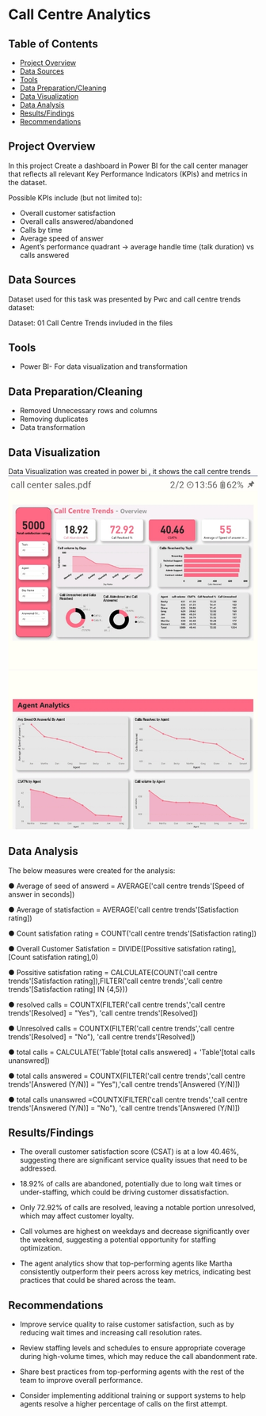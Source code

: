 

# Call Centre Analytics

## Table of Contents
- [Project Overview](#project-overview)
- [Data Sources](#data-sources)
- [Tools](#tools)
- [Data Preparation/Cleaning](#data-preparationcleaning)
- [Data Visualization](#data-visualization)
- [Data Analysis](#data-analysis)
- [Results/Findings](#resultsfindings)
- [Recommendations](#recommendations)


## Project Overview
In this project Create a dashboard in Power BI for the call center manager that reflects all relevant Key Performance Indicators (KPIs) and metrics in the dataset.

Possible KPIs include (but not limited to):

- Overall customer satisfaction
- Overall calls answered/abandoned
- Calls by time
- Average speed of answer
- Agent’s performance quadrant -> average handle time (talk duration) vs calls answered
  
## Data Sources
Dataset used for this task was presented by Pwc and call centre trends dataset:

Dataset: 01 Call Centre Trends invluded in the files

## Tools
- Power BI- For data visualization and transformation 

## Data Preparation/Cleaning
- Removed Unnecessary rows and columns 
- Removing duplicates
- Data transformation

## Data Visualization 
Data Visualization was created in power bi , it shows the call centre trends
![Alt](Screenshot_20241110_135708.jpg)

## Data Analysis
The below measures were created for the analysis:

● Average of seed of answerd = 
AVERAGE('call centre trends'[Speed of answer in seconds])

● Average of statisfaction = AVERAGE('call centre trends'[Satisfaction rating])

● Count satisfation rating = COUNT('call centre trends'[Satisfaction rating])

● Overall Customer Satisfation = DIVIDE([Possitive satisfation rating],[Count satisfation rating],0)

● Possitive satisfation rating = CALCULATE(COUNT('call centre trends'[Satisfaction rating]),FILTER('call centre trends','call centre trends'[Satisfaction rating] IN {4,5}))

● resolved calls = COUNTX(FILTER('call centre trends','call centre trends'[Resolved] = "Yes"), 'call centre trends'[Resolved])

● Unresolved calls = COUNTX(FILTER('call centre trends','call centre trends'[Resolved] = "No"), 'call centre trends'[Resolved])

● total calls = CALCULATE('Table'[total calls answered] + 'Table'[total calls unanswred])

● total calls answered = COUNTX(FILTER('call centre trends','call centre trends'[Answered (Y/N)] = "Yes"),'call centre trends'[Answered (Y/N)])

● total calls unanswred =COUNTX(FILTER('call centre trends','call centre trends'[Answered (Y/N)] = "No"), 'call centre trends'[Answered (Y/N)])

## Results/Findings

- The overall customer satisfaction score (CSAT) is at a low 40.46%, suggesting there are significant service quality issues that need to be addressed.

- 18.92% of calls are abandoned, potentially due to long wait times or under-staffing, which could be driving customer dissatisfaction.

- Only 72.92% of calls are resolved, leaving a notable portion unresolved, which may affect customer loyalty.

- Call volumes are highest on weekdays and decrease significantly over the weekend, suggesting a potential opportunity for staffing optimization.

- The agent analytics show that top-performing agents like Martha consistently outperform their peers across key metrics, indicating best practices that could be shared across the team.

## Recommendations

- Improve service quality to raise customer satisfaction, such as by reducing wait times and increasing call resolution rates.

- Review staffing levels and schedules to ensure appropriate coverage during high-volume times, which may reduce the call abandonment rate.

- Share best practices from top-performing agents with the rest of the team to improve overall performance.

- Consider implementing additional training or support systems to help agents resolve a higher percentage of calls on the first attempt.

